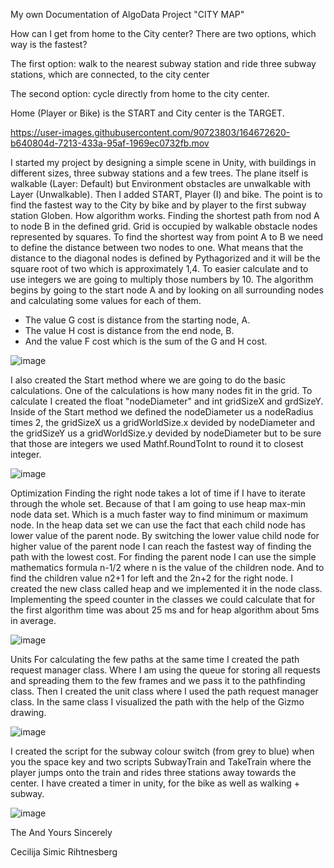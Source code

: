 My own Documentation of AlgoData Project "CITY MAP"

How can I get from home to the City center? There are two options, which way is the fastest?

The first option: walk to the nearest subway station and ride three subway stations, which are connected, to the city center

The second option: cycle directly from home to the city center.

Home (Player or Bike) is the START and City center is the TARGET.

https://user-images.githubusercontent.com/90723803/164672620-b640804d-7213-433a-95af-1969ec0732fb.mov

I started my project by designing a simple scene in Unity, with buildings in different sizes, three subway stations and a few trees. The plane itself is walkable (Layer: Default) but Environment obstacles are unwalkable with Layer (Unwalkable). Then I added START, Player (I) and bike. The point is to find the fastest way to the City by bike and by player to the first subway station Globen. How algorithm works. Finding the shortest path from nod A to node B in the defined grid. Grid is occupied by walkable obstacle nodes represented by squares. To find the shortest way from point A to B we need to define the distance between two nodes to one. What means that the distance to the diagonal nodes is defined by Pythagorized and it will be the square root of two which is approximately 1,4. To easier calculate and to use integers we are going to multiply those numbers by 10. The algorithm begins by going to the start node A and by looking on all surrounding nodes and calculating some values for each of them.

* The value G cost is distance from the starting node, A.
* The value H cost is distance from the end node, B.
* And the value F cost which is the sum of the G and H cost.


![image](https://user-images.githubusercontent.com/90723803/164650646-c6a5e546-851c-4f62-b0b5-5d6b258ff37a.png)
 
I also created the Start method where we are going to do the basic calculations. One of the calculations is how many nodes fit in the grid. To calculate I created the float "nodeDiameter" and int gridSizeX and grdSizeY. Inside of the Start method we defined the nodeDiameter us a nodeRadius times 2, the gridSizeX us a gridWorldSize.x devided by nodeDiameter and the gridSizeY us a gridWorldSize.y devided by nodeDiameter but to be sure that those are integers we used Mathf.RoundToInt to round it to closest integer.

![image](https://user-images.githubusercontent.com/90723803/164650960-648f59a9-1215-4302-9888-89850bdad254.png)
 
Optimization
Finding the right node takes a lot of time if I have to iterate through the whole set. Because of that I am going to use heap max-min node data set. Which is a much faster way to find minimum or maximum node. In the heap data set we can use the fact that each child node has lower value of the parent node. By switching the lower value child node for higher value of the parent node I can reach the fastest way of finding the path with the lowest cost. For finding the parent node I can use the simple mathematics formula n-1/2 where n is the value of the children node. And to find the children value n2+1 for left and the 2n+2 for the right node. I created the new class called heap and we implemented it in the node class. Implementing the speed counter in the classes we could calculate that for the first algorithm time was about 25 ms and for heap algorithm about 5ms in average.

![image](https://user-images.githubusercontent.com/90723803/164651610-abf80d76-6413-4902-8c0c-69beae1293d4.png)
 
Units
For calculating the few paths at the same time I created the path request manager class. Where I am using the queue for storing all requests and spreading them to the few frames and we pass it to the pathfinding class. Then I created the unit class where I used the path request manager class. In the same class I visualized the path with the help of the Gizmo drawing.

![image](https://user-images.githubusercontent.com/90723803/164648762-34709a1f-b162-432f-9172-9b5a95b6d64e.png)
 
I created the script for the subway colour switch (from grey to blue) when you the space key and two scripts SubwayTrain and TakeTrain where the player jumps onto the train and rides three stations away towards the center. 
I have created a timer in unity, for the bike as well as walking + subway.

![image](https://user-images.githubusercontent.com/90723803/164651744-734ef7c6-2baa-43ef-8d2f-99d9fc729f51.png)
 
The And
Yours Sincerely

Cecilija Simic Rihtnesberg
